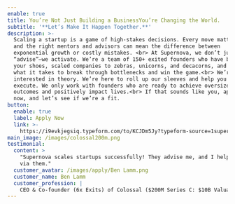 ```yaml
---
enable: true
title: You’re Not Just Building a BusinessYou’re Changing the World.
subtitle: '**Let’s Make It Happen Together.**'
description: >-
  Scaling a startup is a game of high-stakes decisions. Every move matters,
  and the right mentors and advisors can mean the difference between
  exponential growth or costly mistakes. <br> At Supernova, we don’t just
  “advise”—we activate. We’re a team of 150+ exited founders who have been in
  your shoes, scaled companies to zebras, unicorns, and decacorns, and know
  what it takes to break through bottlenecks and win the game.<br> We’re not
  interested in theory. We’re here to roll up our sleeves and help you
  execute. We only work with founders who are ready to achieve oversized
  outcomes and positively impact lives.<br> If that sounds like you, apply
  now, and let’s see if we’re a fit.
button:
  enable: true
  label: Apply Now
  link: >-
    https://i9evkjegsiq.typeform.com/to/KCJDm5Jy?typeform-source=1supernova.com
main_image: /images/colossal200m.png
testimonial:
  content: >
    "Supernova scales startups successfully! They advise me, and I help others
    via them."
  customer_avatar: /images/apply/Ben Lamm.png
  customer_name: Ben Lamm
  customer_profession: |
    CEO & Co-founder (6x Exits) of Colossal ($200M Series C: $10B Valuation)
---
```

